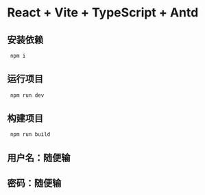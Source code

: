 # React + Vite + TypeScript + Antd


## 安装依赖

```javascript
 npm i
```


## 运行项目

```javascript
 npm run dev 
```


## 构建项目

```javascript
 npm run build
```

## 用户名：随便输

## 密码：随便输
